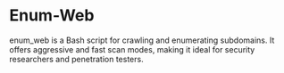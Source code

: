 # Enum-Web
enum_web is a Bash script for crawling and enumerating subdomains. It offers aggressive and fast scan modes, making it ideal for security researchers and penetration testers.
